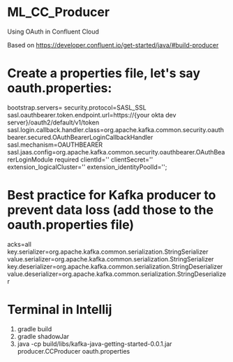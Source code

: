 # ML_CC_Producer
Using OAuth in Confluent Cloud

Based on https://developer.confluent.io/get-started/java/#build-producer 

# Create a properties file, let's say oauth.properties:

bootstrap.servers=<CC cloud url for instance>
security.protocol=SASL_SSL
sasl.oauthbearer.token.endpoint.url=https://{your okta dev server}/oauth2/default/v1/token
sasl.login.callback.handler.class=org.apache.kafka.common.security.oauthbearer.secured.OAuthBearerLoginCallbackHandler
sasl.mechanism=OAUTHBEARER
sasl.jaas.config=org.apache.kafka.common.security.oauthbearer.OAuthBearerLoginModule required clientId='<clientId>' clientSecret='<client secret>' extension_logicalCluster='<your cluster id>' extension_identityPoolId='<your id pool>';

# Best practice for Kafka producer to prevent data loss (add those to the oauth.properties file)
acks=all
key.serializer=org.apache.kafka.common.serialization.StringSerializer
value.serializer=org.apache.kafka.common.serialization.StringSerializer
key.deserializer=org.apache.kafka.common.serialization.StringDeserializer
value.deserializer=org.apache.kafka.common.serialization.StringDeserializer

# Terminal in Intellij
1. gradle build
2. gradle shadowJar 
3. java -cp build/libs/kafka-java-getting-started-0.0.1.jar producer.CCProducer oauth.properties      
